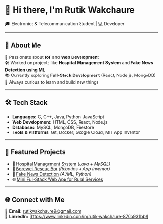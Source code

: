 # 👋 Hi there, I'm Rutik Wakchaure  
🎓 Electronics & Telecommunication Student | 💻 Developer  

---

## 🚀 About Me  
🔬 Passionate about **IoT** and **Web Development**  
🛠 Worked on projects like **Hospital Management System** and **Fake News Detection using ML**  
📚 Currently exploring **Full-Stack Development** (React, Node js, MongoDB)  
🌱 Always curious to learn and build new things  

---

## 🛠 Tech Stack  
- **Languages:** C, C++, Java, Python, JavaScript  
- **Web Development:** HTML, CSS, React, Node.js  
- **Databases:** MySQL, MongoDB, Firestore  
- **Tools & Platforms:** Git, Docker, Google Cloud, MIT App Inventor  

---

## 📌 Featured Projects  
- 🏥 [Hospital Management System](#) *(Java + MySQL)*  
- 🤖 [Borewell Rescue Bot](#) *(Robotics + App Inventor)*  
- 📰 [Fake News Detection](#) *(AI/ML, Python)*  
- 🌐 [Mini Full-Stack Web App for Rural Services](#)  

---

## 🌐 Connect with Me  
📧 **Email:** rutikwakchaure9@gmail.com  
🔗 **LinkedIn:** [https://www.linkedin.com/in/rutik-wakchaure-870b931bb/]  
